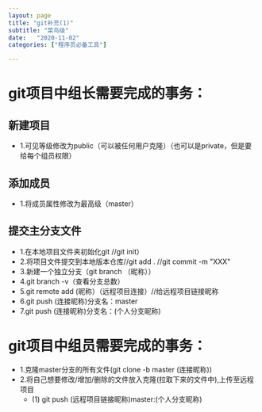 ```yaml
---
layout: page
title: "git补充(1)"
subtitle: "菜鸟级"
date:   "2020-11-02"
categories: ["程序员必备工具"]

---
```

# git项目中组长需要完成的事务：

## 新建项目
- 1.可见等级修改为public（可以被任何用户克隆）（也可以是private，但是要给每个组员权限）

## 添加成员
- 1.将成员属性修改为最高级（master）

## 提交主分支文件
- 1.在本地项目文件夹初始化git //git init）
- 2.将项目文件提交到本地版本仓库//git add .   //git commit -m "XXX"
- 3.新建一个独立分支（git branch （昵称））
- 4.git branch -v（查看分支总数）
- 5.git remote add (昵称）（远程项目连接）//给远程项目链接昵称
- 6.git push (连接昵称)分支名：master 
- 7.git push (连接昵称)分支名：(个人分支昵称)

# git项目中组员需要完成的事务：
- 1.克隆master分支的所有文件(git clone -b master (连接昵称))
- 2.将自己想要修改/增加/删除的文件放入克隆(拉取下来的文件中),上传至远程项目
   - (1) git push (远程项目链接昵称)master:(个人分支昵称)
